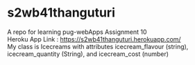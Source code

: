 # s2wb41thanguturi
A repo for learning pug-webApps Assignment 10<br>
Heroku App Link : https://s2wb41thanguturi.herokuapp.com/
<br>
My class is Icecreams with attributes icecream_flavour (string), icecream_quantity (String), and icecream_cost (number)
